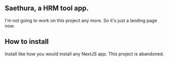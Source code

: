 ## Saethura, a HRM tool app.
I'm not going to work on this project any more. So it's just a landing page now.
## How to install
Install like how you would install any NextJS app.
This project is abandoned.
